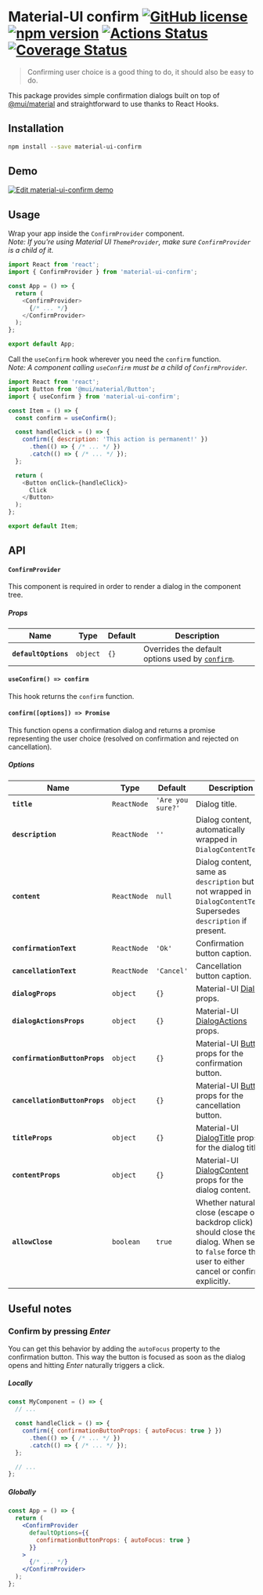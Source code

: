 # Material-UI confirm [![GitHub license](https://img.shields.io/badge/license-MIT-blue.svg)](https://github.com/jonatanklosko/material-ui-confirm/blob/master/LICENSE) [![npm version](https://img.shields.io/npm/v/material-ui-confirm.svg)](https://www.npmjs.com/package/material-ui-confirm) [![Actions Status](https://github.com/jonatanklosko/material-ui-confirm/workflows/Test/badge.svg)](https://github.com/jonatanklosko/material-ui-confirm/actions) [![Coverage Status](https://coveralls.io/repos/github/jonatanklosko/material-ui-confirm/badge.svg?branch=master)](https://coveralls.io/github/jonatanklosko/material-ui-confirm?branch=master)

> Confirming user choice is a good thing to do, it should also be easy to do.

This package provides simple confirmation dialogs built on top of [@mui/material](https://mui.com/)
and straightforward to use thanks to React Hooks.

## Installation

```sh
npm install --save material-ui-confirm
```

## Demo

[![Edit material-ui-confirm demo](https://codesandbox.io/static/img/play-codesandbox.svg)](https://codesandbox.io/s/materialuiconfirm-demo-hzzdr?fontsize=14)

## Usage

Wrap your app inside the `ConfirmProvider` component.\
*Note: If you're using Material UI `ThemeProvider`, make sure `ConfirmProvider` is a child of it.*

```js
import React from 'react';
import { ConfirmProvider } from 'material-ui-confirm';

const App = () => {
  return (
    <ConfirmProvider>
      {/* ... */}
    </ConfirmProvider>
  );
};

export default App;
```

Call the `useConfirm` hook wherever you need the `confirm` function.\
*Note: A component calling `useConfirm` must be a child of `ConfirmProvider`.*

```js
import React from 'react';
import Button from '@mui/material/Button';
import { useConfirm } from 'material-ui-confirm';

const Item = () => {
  const confirm = useConfirm();

  const handleClick = () => {
    confirm({ description: 'This action is permanent!' })
      .then(() => { /* ... */ })
      .catch(() => { /* ... */ });
  };

  return (
    <Button onClick={handleClick}>
      Click
    </Button>
  );
};

export default Item;
```

## API

#### `ConfirmProvider`

This component is required in order to render a dialog in the component tree.

##### Props

| Name | Type | Default | Description |
| ---- | ---- | ------- | ----------- |
| **`defaultOptions`** | `object` | `{}` | Overrides the default options used by [`confirm`](#useconfirm-confirm). |

#### `useConfirm() => confirm`

This hook returns the `confirm` function.

#### `confirm([options]) => Promise`

This function opens a confirmation dialog and returns a promise
representing the user choice (resolved on confirmation and rejected on cancellation).

##### Options

| Name | Type | Default | Description |
| ---- | ---- | ------- | ----------- |
| **`title`** | `ReactNode` | `'Are you sure?'` | Dialog title. |
| **`description`** | `ReactNode` | `''` | Dialog content, automatically wrapped in `DialogContentText`. |
| **`content`** | `ReactNode` | `null` | Dialog content, same as `description` but not wrapped in `DialogContentText`. Supersedes `description` if present. |
| **`confirmationText`** | `ReactNode` | `'Ok'` | Confirmation button caption. |
| **`cancellationText`** | `ReactNode` | `'Cancel'` | Cancellation button caption. |
| **`dialogProps`** | `object` | `{}` | Material-UI [Dialog](https://mui.com/material-ui/api/dialog/#props) props. |
| **`dialogActionsProps`** | `object` | `{}` | Material-UI [DialogActions](https://mui.com/material-ui/api/dialog-actions/#props) props. |
| **`confirmationButtonProps`** | `object` | `{}` | Material-UI [Button](https://mui.com/material-ui/api/button/#props) props for the confirmation button. |
| **`cancellationButtonProps`** | `object` | `{}` | Material-UI [Button](https://mui.com/material-ui/api/dialog/#props) props for the cancellation button. |
| **`titleProps`** | `object` | `{}` | Material-UI [DialogTitle](https://mui.com/api/dialog-title/#props) props for the dialog title. |
| **`contentProps`** | `object` | `{}` | Material-UI [DialogContent](https://mui.com/api/dialog-content/#props) props for the dialog content. |
| **`allowClose`** | `boolean` | `true` | Whether natural close (escape or backdrop click) should close the dialog. When set to `false` force the user to either cancel or confirm explicitly. |

## Useful notes

### Confirm by pressing *Enter*

You can get this behavior by adding the `autoFocus` property to the confirmation button.
This way the button is focused as soon as the dialog opens and hitting *Enter*
naturally triggers a click.

##### Locally

```jsx
const MyComponent = () => {
  // ...

  const handleClick = () => {
    confirm({ confirmationButtonProps: { autoFocus: true } })
      .then(() => { /* ... */ })
      .catch(() => { /* ... */ });
  };

  // ...
};
```

##### Globally

```jsx
const App = () => {
  return (
    <ConfirmProvider
      defaultOptions={{
        confirmationButtonProps: { autoFocus: true }
      }}
    >
      {/* ... */}
    </ConfirmProvider>
  );
};
```
